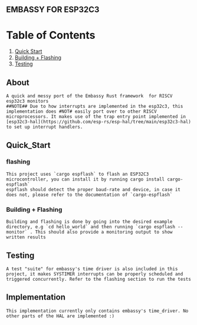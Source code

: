 ## EMBASSY FOR ESP32C3 ##
# Table of Contents
1. [Quick Start](#Quick_Start)
2. [Building + Flashing](#<Building-+-Flashing>)
3. [Testing](#Testing)

## About
    A quick and messy port of the Embassy Rust framework  for RISCV esp32c3 monitors
    ##NOTE## Due to how interrupts are implemented in the esp32c3, this implementation does #NOT# easily port over to other RISCV microprocessors. It makes use of the trap entry point implemented in [esp32c3-hal](https://github.com/esp-rs/esp-hal/tree/main/esp32c3-hal) to set up interrupt handlers.

## Quick_Start
### flashing
    This project uses `cargo espflash` to flash an ESP32C3 microcontroller, you can install it by running cargo install cargo-espflash`
    espflash should detect the proper baud-rate and device, in case it does not, please refer to the documentation of `cargo-espflash`
### Building + Flashing
    Building and flashing is done by going into the desired example directory, e.g `cd hello_world` and then running `cargo espflash --monitor` . This should also provide a monitoring output to show written results

## Testing
    A test "suite" for embassy's time driver is also included in this project, it makes SYSTIMER interrupts can be properly scheduled and triggered concurrently. Refer to the flashing section to run the tests

## Implementation
    This implementation currently only contains embassy's time_driver. No other parts of the HAL are implemented :)